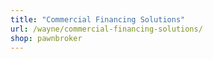 ```yaml
---
title: "Commercial Financing Solutions"
url: /wayne/commercial-financing-solutions/
shop: pawnbroker
---
```

